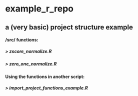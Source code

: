 # example_r_repo

## a (very basic) project structure example

#### /src/ functions:
##### > zscore_normalize.R
##### > zero_one_normalize.R

#### Using the functions in another script:
##### > import_project_functions_example.R
